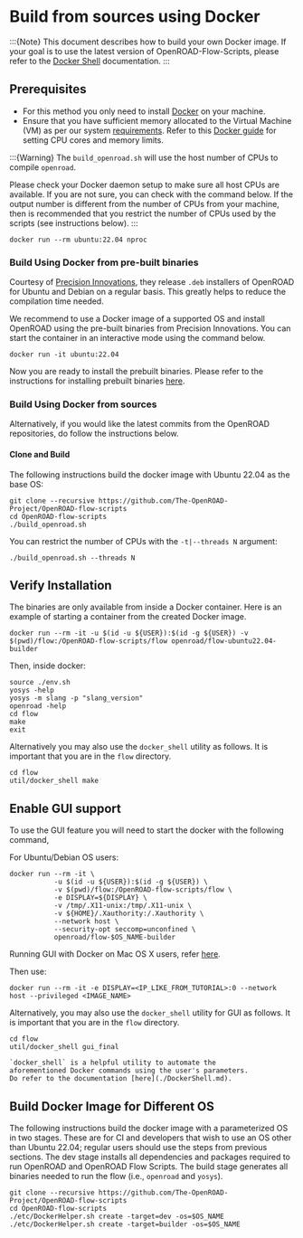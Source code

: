 # Build from sources using Docker

:::{Note}
This document describes how to build your own Docker image.
If your goal is to use the latest version of OpenROAD-Flow-Scripts,
please refer to the [Docker Shell](./DockerShell.md) documentation.
:::

## Prerequisites

- For this method you only need to install
[Docker](https://docs.docker.com/engine/install) on your machine.
- Ensure that you have sufficient memory allocated to the Virtual Machine (VM)
as per our system [requirements](../index.md#system-requirements). Refer to
this [Docker guide](https://docs.docker.com/config/containers/resource_constraints/) for setting CPU cores and memory limits.

:::{Warning}
The `build_openroad.sh` will use the host number of CPUs to compile `openroad`.

Please check your Docker daemon setup to make sure all host CPUs are
available. If you are not sure, you can check with the command below. If
the output number is different from the number of CPUs from your machine,
then is recommended that you restrict the number of CPUs used by the scripts
(see instructions below).
:::

``` shell
docker run --rm ubuntu:22.04 nproc
```

### Build Using Docker from pre-built binaries

Courtesy of [Precision Innovations](https://precisioninno.com/),
they release `.deb` installers of OpenROAD for Ubuntu
and Debian on a regular basis.
This greatly helps to reduce the compilation time needed.

We recommend to use a Docker image of a supported OS
and install OpenROAD using the pre-built binaries from
Precision Innovations.
You can start the container in an interactive mode using
the command below.

```shell
docker run -it ubuntu:22.04
```

Now you are ready to install the prebuilt binaries.
Please refer to the instructions for installing prebuilt binaries
[here](./BuildWithPrebuilt.md).

### Build Using Docker from sources

Alternatively, if you would like the latest commits from the OpenROAD repositories,
do follow the instructions below.


#### Clone and Build

The following instructions build the docker image with Ubuntu 22.04 as the base OS:


``` shell
git clone --recursive https://github.com/The-OpenROAD-Project/OpenROAD-flow-scripts
cd OpenROAD-flow-scripts
./build_openroad.sh
```

You can restrict the number of CPUs with the `-t|--threads N` argument:

``` shell
./build_openroad.sh --threads N
```

## Verify Installation

The binaries are only available from inside a Docker container. Here is an example of starting a container from the created Docker image.

``` shell
docker run --rm -it -u $(id -u ${USER}):$(id -g ${USER}) -v $(pwd)/flow:/OpenROAD-flow-scripts/flow openroad/flow-ubuntu22.04-builder
```

Then, inside docker:

``` shell
source ./env.sh
yosys -help
yosys -m slang -p "slang_version"
openroad -help
cd flow
make
exit
```

Alternatively you may also use the `docker_shell` utility as follows.
It is important that you are in the `flow` directory.

```shell
cd flow
util/docker_shell make
```

## Enable GUI support

To use the GUI feature you will need to start the docker with the
following command,

For Ubuntu/Debian OS users:

```
docker run --rm -it \
           -u $(id -u ${USER}):$(id -g ${USER}) \
           -v $(pwd)/flow:/OpenROAD-flow-scripts/flow \
           -e DISPLAY=${DISPLAY} \
           -v /tmp/.X11-unix:/tmp/.X11-unix \
           -v ${HOME}/.Xauthority:/.Xauthority \
           --network host \
           --security-opt seccomp=unconfined \
           openroad/flow-$OS_NAME-builder
```

Running GUI with Docker on Mac OS X users, refer [here](https://cntnr.io/running-guis-with-docker-on-mac-os-x-a14df6a76efc).

Then use:

```
docker run --rm -it -e DISPLAY=<IP_LIKE_FROM_TUTORIAL>:0 --network host --privileged <IMAGE_NAME>
```

Alternatively, you may also use the `docker_shell` utility for GUI as follows.
It is important that you are in the `flow` directory.

```shell
cd flow
util/docker_shell gui_final
```

```{note}
`docker_shell` is a helpful utility to automate the
aforementioned Docker commands using the user's parameters.
Do refer to the documentation [here](./DockerShell.md).
```

## Build Docker Image for Different OS

The following instructions build the docker image with a parameterized OS
in two stages. These are for CI and developers that wish to use an OS other
than Ubuntu 22.04; regular users should use the steps from previous sections.
The dev stage installs all dependencies and packages required to run OpenROAD
and OpenROAD Flow Scripts. The build stage generates all binaries needed to run
the flow (i.e., `openroad` and `yosys`).

``` shell
git clone --recursive https://github.com/The-OpenROAD-Project/OpenROAD-flow-scripts
cd OpenROAD-flow-scripts
./etc/DockerHelper.sh create -target=dev -os=$OS_NAME
./etc/DockerHelper.sh create -target=builder -os=$OS_NAME
```
